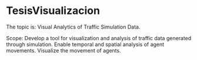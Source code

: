 # TesisVisualizacion

The topic is:
Visual Analytics of Traffic Simulation Data.

Scope:
Develop a tool for visualization and analysis of traffic data generated through simulation. 
Enable temporal and spatial analysis of agent movements.
Visualize the movement of agents.
